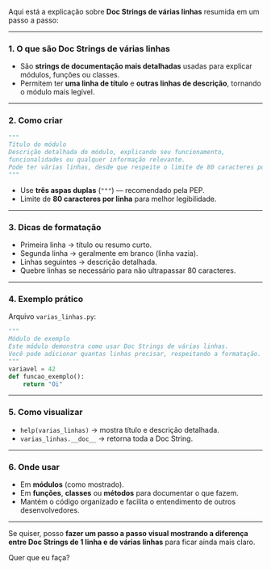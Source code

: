 Aqui está a explicação sobre **Doc Strings de várias linhas** resumida em um passo a passo:

---

### 1. **O que são Doc Strings de várias linhas**

* São **strings de documentação mais detalhadas** usadas para explicar módulos, funções ou classes.
* Permitem ter **uma linha de título** e **outras linhas de descrição**, tornando o módulo mais legível.

---

### 2. **Como criar**

```python
"""
Título do módulo
Descrição detalhada do módulo, explicando seu funcionamento,
funcionalidades ou qualquer informação relevante.
Pode ter várias linhas, desde que respeite o limite de 80 caracteres por linha.
"""
```

* Use **três aspas duplas** (`"""`) — recomendado pela PEP.
* Limite de **80 caracteres por linha** para melhor legibilidade.

---

### 3. **Dicas de formatação**

* Primeira linha → título ou resumo curto.
* Segunda linha → geralmente em branco (linha vazia).
* Linhas seguintes → descrição detalhada.
* Quebre linhas se necessário para não ultrapassar 80 caracteres.

---

### 4. **Exemplo prático**

Arquivo `varias_linhas.py`:

```python
"""
Módulo de exemplo
Este módulo demonstra como usar Doc Strings de várias linhas.
Você pode adicionar quantas linhas precisar, respeitando a formatação.
"""
variavel = 42
def funcao_exemplo():
    return "Oi"
```

---

### 5. **Como visualizar**

* `help(varias_linhas)` → mostra título e descrição detalhada.
* `varias_linhas.__doc__` → retorna toda a Doc String.

---

### 6. **Onde usar**

* Em **módulos** (como mostrado).
* Em **funções**, **classes** ou **métodos** para documentar o que fazem.
* Mantém o código organizado e facilita o entendimento de outros desenvolvedores.

---

Se quiser, posso **fazer um passo a passo visual mostrando a diferença entre Doc Strings de 1 linha e de várias linhas** para ficar ainda mais claro.

Quer que eu faça?
